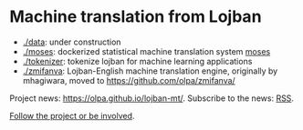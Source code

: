 # Machine translation from Lojban

- [./data](./data): under construction
- [./moses](./moses): dockerized statistical machine translation system [moses](https://www.statmt.org/moses/)
- [./tokenizer](./tokenizer): tokenize lojban for machine learning applications
- [./zmifanva](./zmifanva): Lojban-English machine translation engine, originally by mhagiwara, moved to <https://github.com/olpa/zmifanva/>

Project news: <https://olpa.github.io/lojban-mt/>. Subscribe to the news: [RSS](https://olpa.github.io/lojban-mt/feed.xml).

[Follow the project or be involved](https://olpa.github.io/lojban-mt/2022/05/19/join-the-project.html).
